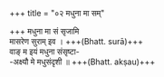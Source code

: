 +++
title = "०२ मधुना मा सम्"

+++
मधुना मा सं सृजामि  
मासरेण सुराम् इव । +++(Bhatt. surā)+++  
वाङ् म इयं मधुना संसृष्टा-  
-अक्ष्यौ मे मधुसंदृशी ॥ +++(Bhatt. akṣau)+++